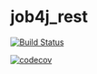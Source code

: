 # job4j_rest

[![Build Status](https://app.travis-ci.com/KirAlex008/job4j_rest.svg?branch=master)](https://app.travis-ci.com/KirAlex008/job4j_rest)

[![codecov](https://codecov.io/gh/KirAlex008/job4j_rest/branch/master/graph/badge.svg?token=jTIYtyeZAc)](https://codecov.io/gh/KirAlex008/job4j_rest)
